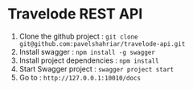 # Travelode REST API
1. Clone the github project : `git clone git@github.com:pavelshahriar/travelode-api.git`
2. Install swagger : `npm install -g swagger`
3. Install project dependencies : `npm install`
4. Start Swagger project : `swagger project start`
5. Go to : `http://127.0.0.1:10010/docs`

